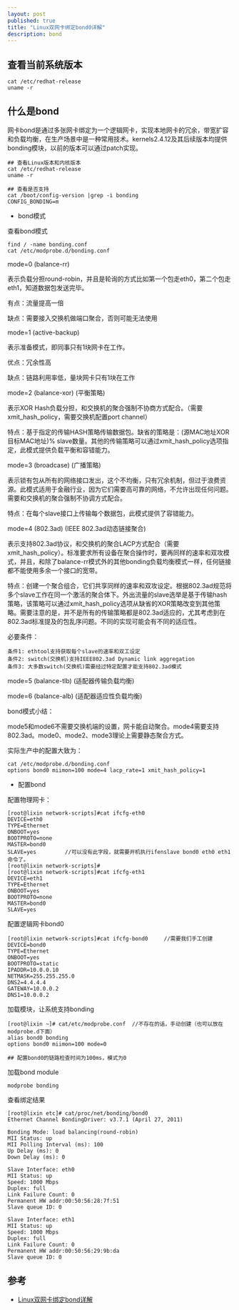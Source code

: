 ```yaml
---
layout: post
published: true
title: "Linux双网卡绑定bond0详解"
description: bond
---
```

## 查看当前系统版本

```
cat /etc/redhat-release
uname -r
```

## 什么是bond

网卡bond是通过多张网卡绑定为一个逻辑网卡，实现本地网卡的冗余，带宽扩容和负载均衡，在生产场景中是一种常用技术。kernels2.4.12及其后续版本均提供bonding模块，以前的版本可以通过patch实现。

```
## 查看Linux版本和内核版本
cat /etc/redhat-release
uname -r

## 查看是否支持
cat /boot/config-version |grep -i bonding
CONFIG_BONDING=m
```

- bond模式

查看bond模式

```
find / -name bonding.conf
cat /etc/modprobe.d/bonding.conf
```

mode=0 (balance-rr)

表示负载分担round-robin，并且是轮询的方式比如第一个包走eth0，第二个包走eth1，知道数据包发送完毕。

有点：流量提高一倍

缺点：需要接入交换机做端口聚合，否则可能无法使用

mode=1 (active-backup)

表示准备模式，即同事只有1块网卡在工作。

优点：冗余性高

缺点：链路利用率低，量块网卡只有1块在工作

mode=2 (balance-xor) (平衡策略)

表示XOR Hash负载分担，和交换机的聚合强制不协商方式配合。（需要xmit_hash_policy，需要交换机配置port channel）

特点：基于指定的传输HASH策略传输数据包。缺省的策略是：(源MAC地址XOR目标MAC地址)% slave数量。其他的传输策略可以通过xmit_hash_policy选项指定，此模式提供负载平衡和容错能力。

mode=3 (broadcase) (广播策略)

表示锁有包从所有的网络接口发出，这个不均衡，只有冗余机制，但过于浪费资源。此模式适用于金融行业，因为它们需要高可靠的网络，不允许出现任何问题。需要和交换机的聚合强制不协调方式配合。

特点：在每个slave接口上传输每个数据包，此模式提供了容错能力。

mode=4 (802.3ad) (IEEE 802.3ad动态链接聚合)

表示支持802.3ad协议，和交换机的聚合LACP方式配合（需要xmit_hash_policy）。标准要求所有设备在聚合操作时，要再同样的速率和双攻模式，并且，和除了balance-rr模式外的其他bonding负载均衡模式一样，任何链接都不能使用多余一个接口的宽带。

特点：创建一个聚合组合，它们共享同样的速率和双攻设定。根据802.3ad规范将多个slave工作在同一个激活的聚合体下。外出流量的slave选举是基于传输hash策略，该策略可以通过xmit_hash_policy选项从缺省的XOR策略改变到其他策略。需要注意的是，并不是所有的传输策略都是802.3ad适应的，尤其考虑到在802.3ad标准提及的包乱序问题。不同的实现可能会有不同的适应性。

必要条件：

```
条件1: ethtool支持获取每个slave的速率和双工设定
条件2: switch(交换机)支持IEEE802.3ad Dynamic link aggregation
条件3: 大多数switch(交换机)需要经过特定配置才能支持802.3ad模式
```

mode=5 (balance-tlb) (适配器传输负载均衡)

mode=6 (balance-alb) (适配器适应性负载均衡)

bond模式小结：

mode5和mode6不需要交换机端的设置，网卡能自动聚合。mode4需要支持802.3ad。mode0、mode2、mode3理论上需要静态聚合方式。

实际生产中的配置大致为：

```
cat /etc/modprobe.d/bonding.conf
options bond0 miimon=100 mode=4 lacp_rate=1 xmit_hash_policy=1
```

- 配置bond

配置物理网卡：

```
[root@lixin network-scripts]#cat ifcfg-eth0    
DEVICE=eth0
TYPE=Ethernet
ONBOOT=yes
BOOTPROTO=none
MASTER=bond0
SLAVE=yes         //可以没有此字段，就需要开机执行ifenslave bond0 eth0 eth1命令了。
[root@lixin network-scripts]#
[root@lixin network-scripts]#cat ifcfg-eth1    
DEVICE=eth1
TYPE=Ethernet
ONBOOT=yes
BOOTPROTO=none
MASTER=bond0
SLAVE=yes       
```

配置逻辑网卡bond0

```
[root@lixin network-scripts]#cat ifcfg-bond0     //需要我们手工创建
DEVICE=bond0
TYPE=Ethernet
ONBOOT=yes
BOOTPROTO=static
IPADDR=10.0.0.10
NETMASK=255.255.255.0
DNS2=4.4.4.4
GATEWAY=10.0.0.2
DNS1=10.0.0.2
```

加载模块，让系统支持bonding

```
[root@lixin ~]# cat/etc/modprobe.conf  //不存在的话，手动创建（也可以放在modprobe.d下面）
alias bond0 bonding
options bond0 miimon=100 mode=0

## 配置bond0的链路检查时间为100ms，模式为0
```

加载bond module

```
modprobe bonding
```

查看绑定结果

```
[root@lixin etc]# cat/proc/net/bonding/bond0
Ethernet Channel BondingDriver: v3.7.1 (April 27, 2011)
  
Bonding Mode: load balancing(round-robin)
MII Status: up
MII Polling Interval (ms): 100
Up Delay (ms): 0
Down Delay (ms): 0
  
Slave Interface: eth0
MII Status: up
Speed: 1000 Mbps
Duplex: full
Link Failure Count: 0
Permanent HW addr:00:50:56:28:7f:51
Slave queue ID: 0
  
Slave Interface: eth1
MII Status: up
Speed: 1000 Mbps
Duplex: full
Link Failure Count: 0
Permanent HW addr:00:50:56:29:9b:da
Slave queue ID: 0
```

## 参考
- [Linux双网卡绑定bond详解](http://blog.51cto.com/lixin15/1769338)
